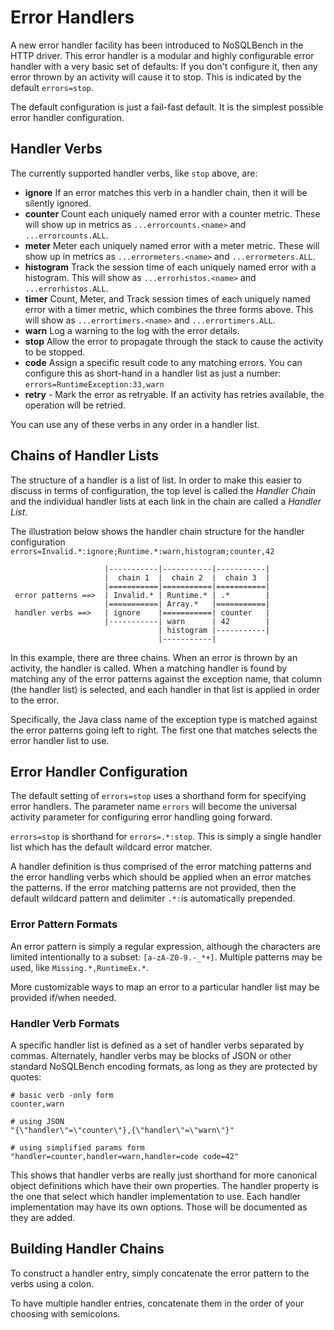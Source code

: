 # Error Handlers

A new error handler facility has been introduced to NoSQLBench in the HTTP
driver. This error handler is a modular and highly configurable error
handler with a very basic set of defaults:
If you don't configure it, then any error thrown by an activity will cause
it to stop. This is indicated by the default `errors=stop`.

The default configuration is just a fail-fast default. It is the simplest
possible error handler configuration.

## Handler Verbs

The currently supported handler verbs, like `stop` above, are:

* **ignore** If an error matches this verb in a handler chain, then it
  will be silently ignored.
* **counter** Count each uniquely named error with a counter metric. These will show up in
  metrics as `...errorcounts.<name>` and `...errorcounts.ALL`.
* **meter** Meter each uniquely named error with a meter metric. These will show up in metrics
  as `...errormeters.<name>` and `...errormeters.ALL`.
* **histogram** Track the session time of each uniquely named error with a
  histogram. This will show as `...errorhistos.<name>` and `...errorhistos.ALL`.
* **timer** Count, Meter, and Track session times of each uniquely named
  error with a timer metric, which combines the three forms above.
  This will show as `...errortimers.<name>` and `...errortimers.ALL`.
* **warn** Log a warning to the log with the error details.
* **stop** Allow the error to propagate through the stack to cause the
  activity to be stopped.
* **code** Assign a specific result code to any matching errors. You can
  configure this as short-hand in a handler list as just a
  number: `errors=RuntimeException:33,warn`
* **retry** - Mark the error as retryable. If an activity has retries
  available, the operation will be retried.

You can use any of these verbs in any order in a handler list.

## Chains of Handler Lists

The structure of a handler is a list of list. In order to make this easier
to discuss in terms of configuration, the top level is called the _Handler
Chain_ and the individual handler lists at each link in the chain are
called a _Handler List_.

The illustration below shows the handler chain structure for the handler
configuration
`errors=Invalid.*:ignore;Runtime.*:warn,histogram;counter,42`

```
                     |-----------|-----------|-----------|
                     |  chain 1  |  chain 2  |  chain 3  |
                     |===========|===========|===========|
 error patterns ==>  | Invalid.* | Runtime.* | .*        |
                     |===========| Array.*   |===========|
 handler verbs ==>   | ignore    |===========| counter   |
                     |-----------| warn      | 42        |
                                 | histogram |-----------|
                                 |-----------|
```

In this example, there are three chains. When an error is thrown by an
activity, the handler is called. When a matching handler is found by
matching any of the error patterns against the exception name, that
column (the handler list) is selected, and each handler in that list is
applied in order to the error.

Specifically, the Java class name of the exception type is matched against
the error patterns going left to right. The first one that matches selects
the error handler list to use.

## Error Handler Configuration

The default setting of `errors=stop` uses a shorthand form for specifying
error handlers. The parameter name `errors` will become the universal
activity parameter for configuring error handling going forward.

`errors=stop` is shorthand for `errors=.*:stop`. This is simply a single
handler list which has the default wildcard error matcher.

A handler definition is thus comprised of the error matching patterns and
the error handling verbs which should be applied when an error matches the
patterns. If the error matching patterns are not provided, then the
default wildcard pattern and delimiter `.*:`is automatically prepended.

### Error Pattern Formats

An error pattern is simply a regular expression, although the characters
are limited intentionally to a subset: `[a-zA-Z0-9.-_*+]`. Multiple
patterns may be used, like `Missing.*,RuntimeEx.*`.

More customizable ways to map an error to a particular handler list may be
provided if/when needed.

### Handler Verb Formats

A specific handler list is defined as a set of handler verbs separated by
commas. Alternately, handler verbs may be blocks of JSON or other standard
NoSQLBench encoding formats, as long as they are protected by quotes:

    # basic verb -only form
    counter,warn

    # using JSON
    "{\"handler\"=\"counter\"},{\"handler\"=\"warn\"}"

    # using simplified params form
    "handler=counter,handler=warn,handler=code code=42"

This shows that handler verbs are really just shorthand for more
canonical object definitions which have their own properties. The handler
property is the one that select which handler implementation to use. Each
handler implementation may have its own options. Those will be documented
as they are added.

## Building Handler Chains

To construct a handler entry, simply concatenate the error pattern to the
verbs using a colon.

To have multiple handler entries, concatenate them in the order of your
choosing with semicolons.
